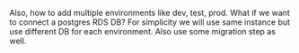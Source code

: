 Also, how to add multiple environments like dev, test, prod. What if we want to connect a postgres RDS DB? For simplicity we will use same instance but use different DB for each environment. Also use some migration step as well. 